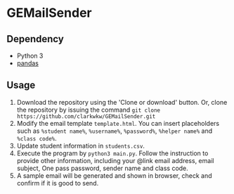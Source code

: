 # GEMailSender

## Dependency
- Python 3
- [pandas](https://pandas.pydata.org/)

## Usage
1. Download the repository using the 'Clone or download' button. 
  Or, clone the repository by issuing the command `git clone https://github.com/clarkwkw/GEMailSender.git`
2. Modify the email template `template.html`. You can insert placeholders such as `%student name%`, `%username%`, `%password%`, `%helper name%` and `%class code%`.
3. Update student information in `students.csv`.
4. Execute the program by `python3 main.py`. Follow the instruction to provide other information, including your @link email address, email subject, One pass password, sender name and class code.
5. A sample email will be generated and shown in browser, check and confirm if it is good to send. 
